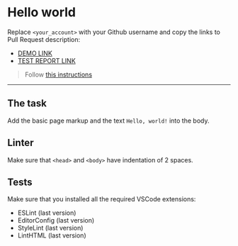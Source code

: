 # Hello world

Replace `<your_account>` with your Github username and copy the links to Pull Request description:
- [DEMO LINK](https://Oleksii-Korovnichenko.github.io/layout_hello-world/)
- [TEST REPORT LINK](https://Oleksii-Korovnichenko.github.io/layout_hello-world/report/html_report/)

> Follow [this instructions](https://mate-academy.github.io/layout_task-guideline/#how-to-solve-the-layout-tasks-on-github)
___

## The task

Add the basic page markup and the text `Hello, world!` into the body.

## Linter

Make sure that `<head>` and `<body>` have indentation of 2 spaces.

## Tests

Make sure that you installed all the required VSCode extensions:

- ESLint (last version)
- EditorConfig (last version)
- StyleLint (last version)
- LintHTML (last version)
